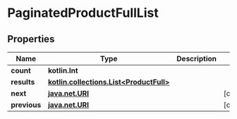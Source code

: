 
# PaginatedProductFullList

## Properties
| Name | Type | Description | Notes |
| ------------ | ------------- | ------------- | ------------- |
| **count** | **kotlin.Int** |  |  |
| **results** | [**kotlin.collections.List&lt;ProductFull&gt;**](ProductFull.md) |  |  |
| **next** | [**java.net.URI**](java.net.URI.md) |  |  [optional] |
| **previous** | [**java.net.URI**](java.net.URI.md) |  |  [optional] |



